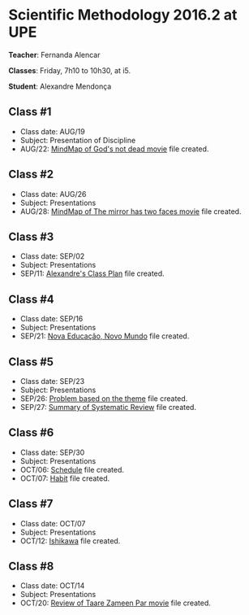 # Scientific Methodology 2016.2 at UPE

**Teacher**: Fernanda Alencar

**Classes**: Friday, 7h10 to 10h30, at i5.

**Student**: Alexandre Mendonça

## Class #1
- Class date: AUG/19
- Subject: Presentation of Discipline
- AUG/22: [MindMap of God's not dead movie](https://github.com/alexandremendonca/UPE_Master_Degree/blob/master/2016.2/GODISNOTDEAD.zip) file created.

## Class #2
- Class date: AUG/26
- Subject: Presentations
- AUG/28: [MindMap of The mirror has two faces movie](https://github.com/alexandremendonca/UPE_Master_Degree/blob/master/2016.2/THEMIRRORHASTWOFACES.zip) file created.

## Class #3
- Class date: SEP/02
- Subject: Presentations
- SEP/11: [Alexandre's Class Plan](https://github.com/alexandremendonca/UPE_Master_Degree/blob/master/2016.2/PlanodeAula_GestaoAgilSetorPublico.zip) file created.

## Class #4
- Class date: SEP/16
- Subject: Presentations
- SEP/21: [Nova Educação, Novo Mundo](https://github.com/alexandremendonca/UPE_Master_Degree/blob/master/2016.2/NovaEducacaoNovoMundo.zip) file created.

## Class #5
- Class date: SEP/23
- Subject: Presentations
- SEP/26: [Problem based on the theme](https://github.com/alexandremendonca/UPE_Master_Degree/blob/master/2016.2/ProblemaBaseadoTema.txt) file created.
- SEP/27: [Summary of Systematic Review](https://github.com/alexandremendonca/UPE_Master_Degree/blob/master/2016.2/RESUMOCRITICO_REVISAOSISTEMATICA.zip) file created.

## Class #6
- Class date: SEP/30
- Subject: Presentations
- OCT/06: [Schedule](https://github.com/alexandremendonca/UPE_Master_Degree/blob/master/2016.2/MacroCronogramaMestrado.zip) file created.
- OCT/07: [Habit](https://github.com/alexandremendonca/UPE_Master_Degree/blob/master/2016.2/HABITO_Alexandre.txt) file created.

## Class #7
- Class date: OCT/07 
- Subject: Presentations
- OCT/12: [Ishikawa](https://github.com/alexandremendonca/UPE_Master_Degree/blob/master/2016.2/DiagramaEspinhadePeixe_Alexandre.zip) file created.

## Class #8
- Class date: OCT/14
- Subject: Presentations
- OCT/20: [Review of Taare Zameen Par movie](https://github.com/alexandremendonca/UPE_Master_Degree/blob/master/2016.2/RESENHA_COMOESTRELASNATERRA.zip) file created.